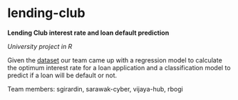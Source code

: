 # lending-club

**Lending Club interest rate and loan default prediction**

*University project in R*

Given the [dataset](https://moodle.fhnw.ch/mod/resource/view.php?id=1326059) our team came up with a regression model to calculate the optimum interest rate for a loan application and a classification model to predict if a loan will be default or not.

Team members: sgirardin, sarawak-cyber, vijaya-hub, rbogi
